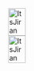 <div style='display:flex;align-items:center;'>
  <a styles='display:flex;align-items:center;'>
<img style='width:50%;' align="center" src="https://leetcard.jacoblin.cool/ItsJiran?ext=contest" alt="ItsJiran" />
<img style='width:50%;' align="center" src="https://github-readme-streak-stats.herokuapp.com/?user=ItsJiran&theme=dark" alt="ItsJiran" />
  </a>
</div>
